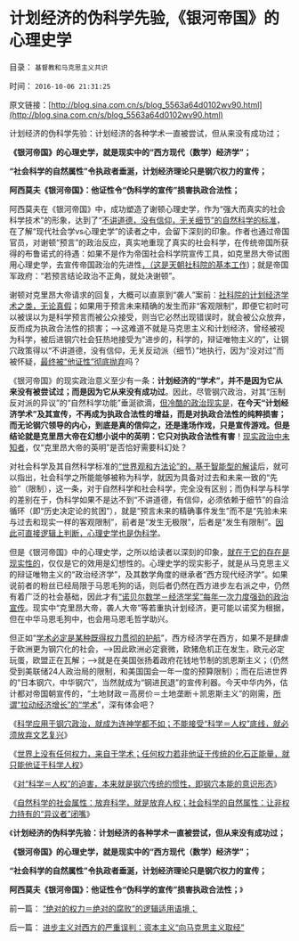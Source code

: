 # 计划经济的伪科学先验,《银河帝国》的心理史学

目录： `基督教和马克思主义共识` 

时间： `2016-10-06 21:31:25` 

原文链接：[http://blog.sina.com.cn/s/blog_5563a64d0102wv90.html](http://blog.sina.com.cn/s/blog_5563a64d0102wv90.html)

计划经济的伪科学先验：计划经济的各种学术一直被尝试，但从来没有成功过；

**《银河帝国》的心理史学，就是现实中的“西方现代（数学）经济学”；**

**“社会科学的自然属性”令执政者垂涎，计划经济理论只是钢穴权力的宣传；**

**阿西莫夫《银河帝国》：他证性令“伪科学的宣传”损害执政合法性；**

阿西莫夫在《银河帝国》中，成功塑造了谢顿心理史学，作为“强大而真实的社会科学技术”的形象，达到了“[不讲道德，没有信仰，无关细节”的自然科学的标准](../../../2016/10/1/自然科学的标准“不讲道德，没有信仰，无关细节”.md)，在了解“现代社会学vs心理史学”的读者之中，会留下深刻的印象。作者也通过帝国官员，对谢顿“预言”的政治反应，真实地重现了真实的社会科学，在传统帝国所获得的布鲁诺式的待遇：如果不是作为帝国社会科学院宣传工具，如克里昂大帝试图用心理史学，去宣传帝国政治的先进性[，（这是天朝社科院的基本工作](http://blog.sina.com.cn/s/blog_14dbd83cd0102w550.html))；就是帝国军政府：“若预言结论政治不正角，就处决谢顿”。

谢顿对克里昂大帝请求的回复，大概可以直禀到“袭人”案前：[社科院的计划经济学术之类，无论真假](http://darthvad.blog.163.com/blog/static/53399470201682294140129/)；如果用于预言未来精确的发生而非“客观限制”，即便它初时可以被误以为是科学预言而被公众接受，则当它必然出现错误时，就会被公众放弃，反而成为执政合法性的损害；——>这难道不就是马克思主义和计划经济，曾经被视为科学，被后进钢穴社会狂热地接受为“进步的，科学的，辩证唯物主义的”，让钢穴政策得以“不讲道德，没有信仰，无关反动派（细节）”地执行，因为“没对过”而被怀疑，[最终被“他证性”彻底抛弃](../../../2016/9/29/社会学“他证性”的政治意义，科学特色于“三要素”；.md)吗？

《银河帝国》的现实政治意义至少有一条：**计划经济的“学术”，并不是因为它从来没有被尝试过；而是因为它从来没有成功过**。因此，尽管钢穴政治，对其“压制反对派的异议”的“自然科学功能”垂涎欲滴，[但冷酷的政治现实是](../../../2013/10/4/“宣传是否有效”的衡量条件.md)，**在今天“计划经济学术”及其宣传，不再成为执政合法性的增益，而是对执政合法性的纯粹损害；而无论钢穴领导的内心，到底是真的信仰之，还是逢场作戏，只是宣传游戏。但是结论就是克里昂大帝在幻想小说中的英明：它只对执政合法性有害**！[现实政治中未知者](../../../2015/11/7/进步主义对宣传的错觉，旧制度和大革命的现实.md)，仅“克里昂大帝的英明”是否恰好需要科幻处？

对社会科学及其自然科学标准的[“世界观和方法论”的，基于智能型的解读](../../../2016/9/29/社会学“他证性”的政治意义，科学特色于“三要素”；.md)后，就可以指出，社会科学之所能能够被称为科学，就因为具备对过去和未来一致的“先验”（限制），这一条，对于自然科学和社会科学，完全没有区别；而伪科学与科学的差别在于，伪科学如果不是达不到“不讲道德，有信仰，必须依赖于细节”的自洽循环（即“历史决定论的贫困”），就是“预言未来的精确事件发生”而不是“先验未来与过去和现实一样的客观限制”，前者是“发生无极限”，后者是“发生有限制”。[因此可直接逻辑上判断，心理史学也是伪科学](../../../2016/7/3/《银河帝国》中一系列社会科学的精华；.md)。

但是《银河帝国》中的心理史学，之所以给读者以深刻的印象，[就在于它的存在是现实性的](../../../2016/7/15/社会前进的极简要点“治河，先治沙；兴国，先治傻”.md)，仅仅是它的效用是幻想性的。心理史学的现实影子，就是从马克思主义的辩证唯物主义的“政治经济学”，及其数学角度的继承者“西方现代经济学”。如果说前者的粉丝已经局限于马恩毛狗的话，则后者仍然在西方进步左右派之中，仍然有着广泛的社会基础，因此才有[“诺贝尔数学－经济学奖”每年一次力度强劲的政治宣传](../../../2011/6/26/诺贝尔经济学奖是利益中立的吗？.md)。现实中“克里昂大帝，袭人大帝”等若重执计划经济，更可能以诺奖为根据，但在中华马恩毛狗中，也会用马恩毛哲学助兴。

但正如“[学术必定是某种既得权力贯彻的护航](../../../2016/9/30/学术不能带来权力，学术只能为权力护航；.md)”，西方经济学在西方，如果不是肆虐于欧洲更为钢穴化的社会，——>因此欧洲必定衰微，欧猪危机正在发生，欧元必定玩蛋，欧盟正在瓦解；——>就是在美国张扬着政府花钱地节制的凯恩斯主义；（仍然受到美联储24人政治局的限制，和美国国会一年一度的预算限制）；而在后进世界的“日本钢穴，中华钢穴”，当然就成为“钢进民退”的宣传利器。今天中华内外，估计都对帝国朝宣传的，“土地财政＝高房价＝土地垄断＋凯恩斯主义”的刚需，[所谓“拉动经济增长”的“学术](../../../2016/3/29/张五常之“缺乏常识，偏要权威”，推荐香港模式.md)”，深有体会吧？

《[科学应用于钢穴政治，就成为连神学都不如；不能接受“科学＝人权”底线，就必须放弃文艺复兴](../../../2016/10/2/科学标准应用于钢穴政治，就会成为连神学都不如.md)》

《[世界上没有任何权力，来自于学术；任何权力若非他证于传统的化石正能量，就只能他证于科学人权](../../../2016/10/3/世界上没有任何权力，来自于学术；.md)》

《[对“科学＝人权”的迫害，本来就是钢穴传统的惯性，即钢穴本能的意识形态](../../../2016/10/4/对“科学＝人权”的迫害，本来就是钢穴传统的惯性.md)》

《[自然科学的社会属性：放弃科学，就是放弃人权；社会科学的自然属性：让非权力持有的“异议者”闭嘴](../../../2016/10/5/自然科学的社会属性，社会科学的自然属性.md)》

《**计划经济的伪科学先验：计划经济的各种学术一直被尝试，但从来没有成功过；**

**《银河帝国》的心理史学，就是现实中的“西方现代（数学）经济学”；**

**“社会科学的自然属性”令执政者垂涎，计划经济理论只是钢穴权力的宣传；**

**阿西莫夫《银河帝国》：他证性令“伪科学的宣传”损害执政合法性；**》

前一篇： [“绝对的权力＝绝对的腐败”的逻辑适用语境；](../../../2016/10/7/“绝对的权力＝绝对的腐败”的逻辑适用语境；.md)

后一篇： [进步主义对西方的严重误判：资本主义“向马克思主义取经”](../../../2016/9/19/进步主义对西方的严重误判：资本主义“向马克思主义取经”.md)

